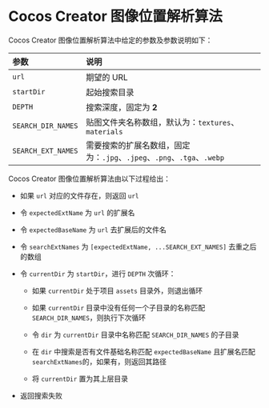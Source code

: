 # Cocos Creator 图像位置解析算法

Cocos Creator 图像位置解析算法中给定的参数及参数说明如下：

| 参数   | 说明    |
| :---- | :------ |
| `url`      | 期望的 URL   |
| `startDir` | 起始搜索目录  |
| `DEPTH`    | 搜索深度，固定为 **2** |
| `SEARCH_DIR_NAMES` | 贴图文件夹名称数组，默认为：`textures`、`materials`  |
| `SEARCH_EXT_NAMES` | 需要搜索的扩展名数组，固定为：`.jpg`、`.jpeg`、`.png`、`.tga`、`.webp` |

Cocos Creator 图像位置解析算法由以下过程给出：

- 如果 `url` 对应的文件存在，则返回 `url`

- 令 `expectedExtName` 为 `url` 的扩展名

- 令 `expectedBaseName` 为 `url` 去扩展后的文件名

- 令 `searchExtNames` 为 `[expectedExtName, ...SEARCH_EXT_NAMES]` 去重之后的数组

- 令 `currentDir` 为 `startDir`，进行 `DEPTH` 次循环：

    - 如果 `currentDir` 处于项目 `assets` 目录外，则退出循环

    - 如果 `currentDir` 目录中没有任何一个子目录的名称匹配 `SEARCH_DIR_NAMES`，则执行下次循环

    - 令 `dir` 为 `currentDir` 目录中名称匹配 `SEARCH_DIR_NAMES` 的子目录

    - 在 `dir` 中搜索是否有文件基础名称匹配 `expectedBaseName` 且扩展名匹配 `searchExtNames`的，如果有，则返回其路径

    - 将 `currentDir` 置为其上层目录

- 返回搜索失败
